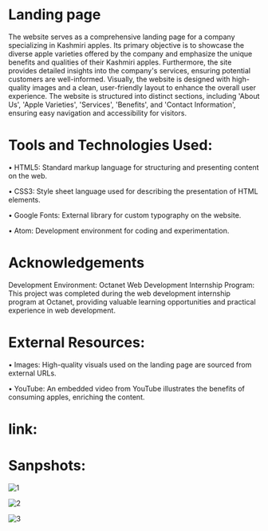 # Landing page
The website serves as a comprehensive landing page for a company specializing in Kashmiri apples. Its primary objective is to showcase the diverse apple varieties offered by the company and emphasize the unique benefits and qualities of their Kashmiri apples. Furthermore, the site provides detailed insights into the company's services, ensuring potential customers are well-informed. Visually, the website is designed with high-quality images and a clean, user-friendly layout to enhance the overall user experience. The website is structured into distinct sections, including 'About Us', 'Apple Varieties', 'Services', 'Benefits', and 'Contact Information', ensuring easy navigation and accessibility for visitors.

# Tools and Technologies Used:
 • HTML5: Standard markup language for structuring and presenting content on the web.
 
 • CSS3: Style sheet language used for describing the presentation of HTML elements.
 
 • Google Fonts: External library for custom typography on the website.
 
 • Atom: Development environment for coding and experimentation.
 
# Acknowledgements
Development Environment:
Octanet Web Development Internship Program: This project was completed during the web development internship program at Octanet, providing valuable learning opportunities and practical experience in web development.

# External Resources:
 • Images: High-quality visuals used on the landing page are sourced from external URLs.
 
 • YouTube: An embedded video from YouTube illustrates the benefits of consuming apples, enriching the content.

# link:

# Sanpshots: 


![1](https://github.com/SantraptiNayak/octanet-april/assets/107788748/bcb893f2-35bd-4ef5-9cfb-20f473d69c2f)


![2](https://github.com/SantraptiNayak/octanet-april/assets/107788748/3a151ea3-8ad0-4226-a386-f084acdcfda1)


![3](https://github.com/SantraptiNayak/octanet-april/assets/107788748/35dc08b1-f017-4fb6-bd22-a171a9aea19f)

